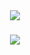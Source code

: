 <div align="center">
  <img src="https://capsule-render.vercel.app/api?type=waving&fontColor=FFFFFF&color=0:e53935,100:e35d5b&height=300&section=header&text=HJ%27s%20Github&fontSize=90"/>
</div>
<h3 align="center"></h3>
<div align="center">
  <img src="https://github-readme-stats.vercel.app/api/top-langs/?username=salmon99&layout=compact&size_weight=0&count_weight=1"/>
</div>
